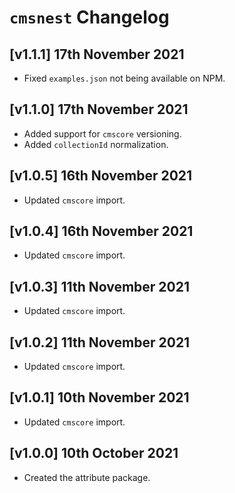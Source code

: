 # `cmsnest` Changelog

## [v1.1.1] 17th November 2021

- Fixed `examples.json` not being available on NPM.

## [v1.1.0] 17th November 2021

- Added support for `cmscore` versioning.
- Added `collectionId` normalization.

## [v1.0.5] 16th November 2021

- Updated `cmscore` import.

## [v1.0.4] 16th November 2021

- Updated `cmscore` import.

## [v1.0.3] 11th November 2021

- Updated `cmscore` import.

## [v1.0.2] 11th November 2021

- Updated `cmscore` import.

## [v1.0.1] 10th November 2021

- Updated `cmscore` import.

## [v1.0.0] 10th October 2021

- Created the attribute package.
